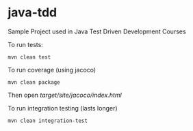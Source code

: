 # java-tdd

Sample Project used in Java Test Driven Development Courses

To run tests:

    mvn clean test

To run coverage (using jacoco)

    mvn clean package

Then open _target/site/jacoco/index.html_

To run integration testing (lasts longer)

    mvn clean integration-test

